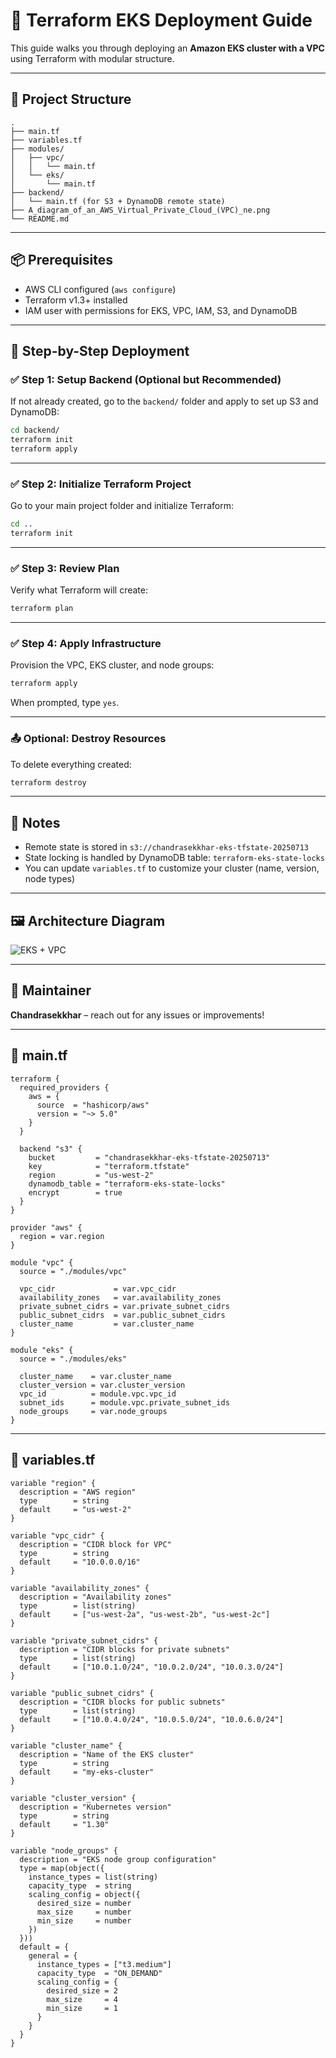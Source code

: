 # 🚀 Terraform EKS Deployment Guide

This guide walks you through deploying an **Amazon EKS cluster with a VPC** using Terraform with modular structure.

---

## 📁 Project Structure

```
.
├── main.tf
├── variables.tf
├── modules/
│   ├── vpc/
│   │   └── main.tf
│   └── eks/
│       └── main.tf
├── backend/
│   └── main.tf (for S3 + DynamoDB remote state)
├── A_diagram_of_an_AWS_Virtual_Private_Cloud_(VPC)_ne.png
└── README.md
```

---

## 📦 Prerequisites

- AWS CLI configured (`aws configure`)
- Terraform v1.3+ installed
- IAM user with permissions for EKS, VPC, IAM, S3, and DynamoDB

---

## 🔧 Step-by-Step Deployment

### ✅ Step 1: Setup Backend (Optional but Recommended)

If not already created, go to the `backend/` folder and apply to set up S3 and DynamoDB:

```bash
cd backend/
terraform init
terraform apply
```

---

### ✅ Step 2: Initialize Terraform Project

Go to your main project folder and initialize Terraform:

```bash
cd ..
terraform init
```

---

### ✅ Step 3: Review Plan

Verify what Terraform will create:

```bash
terraform plan
```

---

### ✅ Step 4: Apply Infrastructure

Provision the VPC, EKS cluster, and node groups:

```bash
terraform apply
```

When prompted, type `yes`.

---

### 📤 Optional: Destroy Resources

To delete everything created:

```bash
terraform destroy
```

---

## 📌 Notes

- Remote state is stored in `s3://chandrasekkhar-eks-tfstate-20250713`
- State locking is handled by DynamoDB table: `terraform-eks-state-locks`
- You can update `variables.tf` to customize your cluster (name, version, node types)

---

## 🖼️ Architecture Diagram

![EKS + VPC](./vpc_arch.png)

---

## 🙋 Maintainer

**Chandrasekkhar** – reach out for any issues or improvements!

---

## 📜 main.tf


```hcl
terraform {
  required_providers {
    aws = {
      source  = "hashicorp/aws"
      version = "~> 5.0"
    }
  }

  backend "s3" {
    bucket         = "chandrasekkhar-eks-tfstate-20250713"
    key            = "terraform.tfstate"
    region         = "us-west-2"
    dynamodb_table = "terraform-eks-state-locks"
    encrypt        = true
  }
}

provider "aws" {
  region = var.region
}

module "vpc" {
  source = "./modules/vpc"

  vpc_cidr             = var.vpc_cidr
  availability_zones   = var.availability_zones
  private_subnet_cidrs = var.private_subnet_cidrs
  public_subnet_cidrs  = var.public_subnet_cidrs
  cluster_name         = var.cluster_name
}

module "eks" {
  source = "./modules/eks"

  cluster_name    = var.cluster_name
  cluster_version = var.cluster_version
  vpc_id          = module.vpc.vpc_id
  subnet_ids      = module.vpc.private_subnet_ids
  node_groups     = var.node_groups
}
```


---

## 📜 variables.tf


```hcl
variable "region" {
  description = "AWS region"
  type        = string
  default     = "us-west-2"
}

variable "vpc_cidr" {
  description = "CIDR block for VPC"
  type        = string
  default     = "10.0.0.0/16"
}

variable "availability_zones" {
  description = "Availability zones"
  type        = list(string)
  default     = ["us-west-2a", "us-west-2b", "us-west-2c"]
}

variable "private_subnet_cidrs" {
  description = "CIDR blocks for private subnets"
  type        = list(string)
  default     = ["10.0.1.0/24", "10.0.2.0/24", "10.0.3.0/24"]
}

variable "public_subnet_cidrs" {
  description = "CIDR blocks for public subnets"
  type        = list(string)
  default     = ["10.0.4.0/24", "10.0.5.0/24", "10.0.6.0/24"]
}

variable "cluster_name" {
  description = "Name of the EKS cluster"
  type        = string
  default     = "my-eks-cluster"
}

variable "cluster_version" {
  description = "Kubernetes version"
  type        = string
  default     = "1.30"
}

variable "node_groups" {
  description = "EKS node group configuration"
  type = map(object({
    instance_types = list(string)
    capacity_type  = string
    scaling_config = object({
      desired_size = number
      max_size     = number
      min_size     = number
    })
  }))
  default = {
    general = {
      instance_types = ["t3.medium"]
      capacity_type  = "ON_DEMAND"
      scaling_config = {
        desired_size = 2
        max_size     = 4
        min_size     = 1
      }
    }
  }
}
```